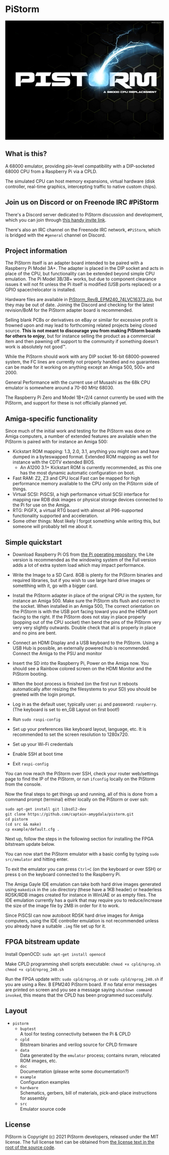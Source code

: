 # PiStorm

![PiStorm logo](./doc/pistorm_logo.jpg)

## What is this?

A 68000 emulator, providing pin-level compatibility with a DIP-socketed 68000 CPU from a Raspberry Pi via a CPLD.

The simulated CPU can host memory expansions, virtual hardware (disk controller, real-time graphics, intercepting traffic to native custom chips).

## Join us on Discord or on Freenode IRC #PiStorm

There's a Discord server dedicated to PiStorm discussion and development, which you can join through [this handy invite link](https://discord.com/invite/j6rPtzxaNW).

There's also an IRC channel on the Freenode IRC network, `#PiStorm`, which is bridged with the `#general` channel on Discord.

## Project information

The PiStorm itself is an adapter board intended to be paired with a Raspberry Pi Model 3A+. The adapter is placed in the DIP socket and acts in place of the CPU, but functionality can be extended beyond simple CPU emulation. The Pi Model 3B/3B+ works, but due to component clearance issues it will not fit unless the Pi itself is modified (USB ports replaced) or a GPIO spacer/relocator is installed.

Hardware files are available in [PiStorm_RevB_EPM240_74LVC16373.zip](./hardware/PiStorm_RevB_EPM240_74LVC16373.zip), but they may be out of date. Joining the Discord and checking for the latest revision/BoM for the PiStorm adapter board is recommended.

Selling blank PCBs or derivatives on eBay or similar for excessive profit is frowned upon and may lead to forthcoming related projects being closed source. **This is not meant to discourage you from making PiStorm boards for others to enjoy**, but for instance selling the product as a commercial item and then pawning off support to the community if something doesn't work is absolutely not good™.

While the PiStorm should work with any DIP socket 16-bit 68000-powered system, the FC lines are currently not properly handled and no guarantees can be made for it working on anything except an Amiga 500, 500+ and 2000.

General Performance with the current use of Musashi as the 68k CPU emulator is somewhere around a 70-80 MHz 68030.

The Raspberry Pi Zero and Model 1B+/2/4 cannot currently be used with the PiStorm, and support for these is not officially planned yet.

## Amiga-specific functionality

Since much of the initial work and testing for the PiStorm was done on Amiga computers, a number of extended features are available when the PiStorm is paired with for instance an Amiga 500:

* Kickstart ROM mapping: 1.3, 2.0, 3.1, anything you might own and have dumped in a byteswapped format. Extended ROM mapping as well for instance with the CDTV extended BIOS.
  * An A1200 3.1+ Kickstart ROM is currently recommended, as this one has the most dynamic automatic configuration on boot.
* Fast RAM: Z2, Z3 and CPU local Fast can be mapped for high performance memory available to the CPU only on the PiStorm side of things.
* Virtual SCSI: PiSCSI, a high performance virtual SCSI interface for mapping raw RDB disk images or physical storage devices connected to the Pi for use on the Amiga.
* RTG: PiGFX, a virtual RTG board with almost all P96-supported functionality supported and acceleration.
* Some other things: Most likely I forgot something while writing this, but someone will probably tell me about it.

## Simple quickstart

* Download Raspberry Pi OS from [the Pi operating repository](https://www.raspberrypi.org/software/operating-systems/), the Lite version is recommended as the windowing system of the Full version adds a lot of extra system load which may impact performance.
* Write the Image to a SD Card. 8GB is plenty for the PiStorm binaries and required libraries, but if you wish to use large hard drive images or sometthing with it, go with a bigger card.
* Install the PiStorm adapter in place of the orignal CPU in the system, for instance an Amiga 500.
  Make sure the PiStorm sits flush and correct in the socket.
  When installed in an Amiga 500, The correct orientation on the PiStorm is with the USB port facing toward you and the HDMI port facing to the right.
  If the PiStorm does not stay in place properly (popping out of the CPU socket) then bend the pins of the PiStorm very very very slightly outwards.
  Double check that all is properly in place and no pins are bent.
* Connect an HDMI Display and a USB keyboard to the PiStorm. Using a USB Hub is possible, an externally powered hub is recommended.
  Connect the Amiga to the PSU and monitor
* Insert the SD into the Raspberry Pi, Power on the Amiga now. You should see a Rainbow colored screen on the HDMI Monitor and the PiStorm booting.

* When the boot process is finished (on the first run it reboots automatically after resizing the filesystems to your SD) you should be greeted with the login prompt.
* Log in as the default user, typically user: `pi` and password: `raspberry`. (The keyboard is set to en_GB Layout on first boot!)
* Run `sudo raspi-config`
* Set up your preferences like keyboard layout, language, etc. It is recommended to set the screen resolution to 1280x720.
* Set up your Wi-Fi credentials
* Enable SSH at boot time
* Exit `raspi-config`

You can now reach the PiStorm over SSH, check your router web/settings page to find the IP of the PiStorm, or run `ifconfig` locally on the PiStorm from the console.

Now the final steps to get things up and running, all of this is done from a command prompt (terminal) either locally on the PiStorm or over ssh:

```shell
sudo apt-get install git libsdl2-dev
git clone https://github.com/captain-amygdala/pistorm.git
cd pistorm
(cd src && make)
cp example/default.cfg .
```

Next up, follow the steps in the following section for installing the FPGA bitstream update below.

You can now start the PiStorm emulator with a basic config by typing `sudo src/emulator` and hitting enter.

To exit the emulator you can press `Ctrl+C` (on the keyboard or over SSH) or press `Q` on the keyboard connected to the Raspberry Pi.

The Amiga Gayle IDE emulation can take both hard drive images generated using `makedisk` in the `ide` directory (these have a 1KB header) or headerless RDSK/RDB images created for instance in WinUAE or as empty files. The IDE emulation currently has a quirk that may require you to reduce/increase the size of the image file by 2MB in order for it to work.

Since PiSCSI can now autoboot RDSK hard drive images for Amiga computers, using the IDE controller emulation is not recommended unless you already have a suitable `.img` file set up for it.

## FPGA bitstream update

Install OpenOCD:
`sudo apt-get install openocd`

Make CPLD programming shell scripts executable:
`chmod +x cpld/nprog.sh` `chmod +x cpld/nprog_240.sh`

Run the FPGA update with:
`sudo cpld/nprog.sh` or `sudo cpld/nprog_240.sh` if you are using a Rev. B EPM240 PiStorm board.
If no fatal error messages are printed on screen and you see a message saying `shutdown command invoked`, this means that the CPLD has been programmed successfully.

## Layout

* `pistorm`
  * `buptest`<br/>
    A tool for testing connectivity between the Pi & CPLD
  * `cpld`<br/>
    Bitstream binaries and verilog source for CPLD firmware
  * `data`<br/>
    Data generated by the `emulator` process; contains nvram, relocated ROM images, etc.
  * `doc`<br/>
    Documentation (please write some documentation?)
  * `example`<br/>
    Configuration examples
  * `hardware`<br/>
    Schematics, gerbers, bill of materials, pick-and-place instructions for assembly
  * `src`<br/>
    Emulator source code

## License

PiStorm is Copyright (c) 2021 PiStorm developers, released under the MIT license. The full license text can be obtained from [the license text in the root of the source code](./LICENSE).

